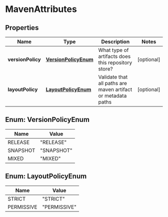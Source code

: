 # MavenAttributes

## Properties
Name | Type | Description | Notes
------------ | ------------- | ------------- | -------------
**versionPolicy** | [**VersionPolicyEnum**](#VersionPolicyEnum) | What type of artifacts does this repository store? |  [optional]
**layoutPolicy** | [**LayoutPolicyEnum**](#LayoutPolicyEnum) | Validate that all paths are maven artifact or metadata paths |  [optional]

<a name="VersionPolicyEnum"></a>
## Enum: VersionPolicyEnum
Name | Value
---- | -----
RELEASE | &quot;RELEASE&quot;
SNAPSHOT | &quot;SNAPSHOT&quot;
MIXED | &quot;MIXED&quot;

<a name="LayoutPolicyEnum"></a>
## Enum: LayoutPolicyEnum
Name | Value
---- | -----
STRICT | &quot;STRICT&quot;
PERMISSIVE | &quot;PERMISSIVE&quot;
